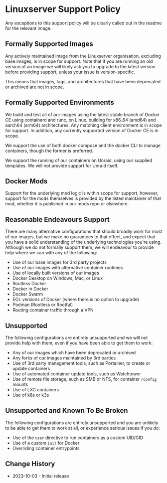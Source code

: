 # Linuxserver Support Policy

Any exceptions to this support policy will be clearly called out in the readme for the relevant image.

## Formally Supported Images

Any actively maintained image from the Linuxserver organisation, excluding base images, is in scope for support. Note that if you are running an old version of an image we will likely ask you to upgrade to the latest version before providing support, unless your issue is version-specific.

This means that images, tags, and architectures that have been deprecated or archived are not in scope.

## Formally Supported Environments

We build and test all of our images using the latest stable branch of Docker CE using containerd and runc, on Linux, building for x86_64 (amd64) and aarch64 (arm64) architectures. Any matching client environment is in scope for support. In addition, any currently supported version of Docker CE is in scope.

We support the use of both docker compose and the docker CLI to manage containers, though the former is preferred.

We support the running of our containers on Unraid, using our supplied templates. We will not provide support for Unraid itself.

## Docker Mods

Support for the underlying mod logic is within scope for support, however, support for the mods themselves is provided by the listed maintainer of that mod, whether it is published in our mods repo or elsewhere.

## Reasonable Endeavours Support

There are many alternative configurations that should broadly work for most of our images, but we make no guarantees to that effect, and expect that you have a solid understanding of the underlying technologies you're using. Although we do not formally support them, we will endeavour to provide help where we can with any of the following:

* Use of our base images for 3rd party projects
* Use of our images with alternative container runtimes
* Use of locally built versions of our images
* Docker Desktop on Windows, Mac, or Linux
* Rootless Docker
* Docker in Docker
* Docker Swarm
* EOL versions of Docker (where there is no option to upgrade)
* Podman (Rootless or Rootful)
* Routing container traffic through a VPN

## Unsupported

The following configurations are entirely unsupported and we will not provide help with them, even if you have been able to get them to work:

* Any of our images which have been deprecated or archived
* Any forks of our images maintained by 3rd parties
* Use of 3rd party management tools, such as Portainer, to create or update containers
* Use of automated container update tools, such as Watchtower
* Use of remote file storage, such as SMB or NFS, for container `/config` mounts
* Use of LXC containers
* Use of k8s or k3s

## Unsupported and Known To Be Broken

The following configurations are entirely unsupported and you are unlikely to be able to get them to work at all, or experience serious issues if you do:

* Use of the `user` directive to run containers as a custom UID/GID
* Use of a custom `init` for Docker
* Overriding container entrypoints

## Change History

* 2023-10-03 - Initial release
